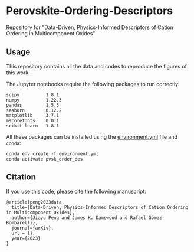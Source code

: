 # Perovskite-Ordering-Descriptors
Repository for "Data-Driven, Physics-Informed Descriptors of Cation Ordering in Multicomponent Oxides"

## Usage
This repository contains all the data and codes to reproduce the figures of this work.

The Jupyter notebooks require the following packages to run correctly:
```
scipy          1.8.1
numpy          1.22.3
pandas         1.5.3
seaborn        0.12.2
matplotlib     3.7.1
mscorefonts    0.0.1
scikit-learn   1.8.1
```

All these packages can be installed using the [environment.yml](environment.yml) file and `conda`:
```
conda env create -f environment.yml
conda activate pvsk_order_des
```

## Citation
If you use this code, please cite the following manuscript:
```
@article{peng2023data,
  title={Data-Driven, Physics-Informed Descriptors of Cation Ordering in Multicomponent Oxides},
  author={Jiayu Peng and James K. Damewood and Rafael Gómez-Bombarelli},
  journal={arXiv},
  url = {},
  year={2023}
}
```
